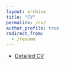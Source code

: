 ```yaml
---
layout: archive
title: "CV"
permalink: /cv/
author_profile: true
redirect_from:
  - /resume
---
```


* <a href="https://drive.google.com/file/d/17by3sXK-qp_0a6Nk2gckmXQgUyVyBZAJ/view?usp=share_link" target="_blank">Detailed CV</a>
